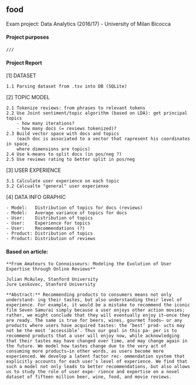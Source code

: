 ## food

Exam project: Data Analytics (2016/17) - University of Milan Bicocca

#### Project purposes 

	///

#### Project Report

[1] DATASET

	1.1 Parsing dataset from .tsv into DB (SQLite)

[2] TOPIC MODEL

	2.1 Tokenize reviews: from phrases to relevant tokens
	2.2 Use Joint sentiment/topic algorithm (based on LDA): get principal topics
	    - how many iterations?
	    - how many docs (= reviews tokenized)?
	2.3 Build vector space with docs and topics
	    (each doc is associated to a vector that rapresent his coordinates in space,
	    where dimensions are topics)
	2.4 Use k-means to split docs (in pos/neg ?)
	2.5 Use reviews rating to better split in pos/neg

[3] USER EXPERIENCE

	3.1 Calculate user experience on each topic
	3.2 Calcualte "general" user experienxe

[4] DATA INFO GRAPHIC

	- Model:   Distribution of topics for docs (reviews)
	- Model:   Average variance of topics for docs
	- User:    Distribution of topics
	- User:    Experience for topics
	- User:    Recommendations (?)
	- Product: Distribution of topics
	- Product: Distribution of reviews

#### Based on article:

	**From Amateurs to Connoisseurs: Modeling the Evolution of User Expertise through Online Reviews**

	Julian McAuley, Stanford University
	Jure Leskovec, Stanford University

	**Abstract:** Recommending products to consumers means not only understand- ing their tastes, but also understanding their level of experience. For example, it would be a mistake to recommend the iconic film Seven Samurai simply because a user enjoys other action movies; rather, we might conclude that they will eventually enjoy it—once they are ready. The same is true for beers, wines, gourmet foods— or any products where users have acquired tastes: the ‘best’ prod- ucts may not be the most ‘accessible’. Thus our goal in this pa- per is to recommend products that a user will enjoy now, while acknowledging that their tastes may have changed over time, and may change again in the future. We model how tastes change due to the very act of consuming more products—in other words, as users become more experienced. We develop a latent factor rec- ommendation system that explicitly accounts for each user’s level of experience. We find that such a model not only leads to better recommendations, but also allows us to study the role of user expe- rience and expertise on a novel dataset of fifteen million beer, wine, food, and movie reviews.

